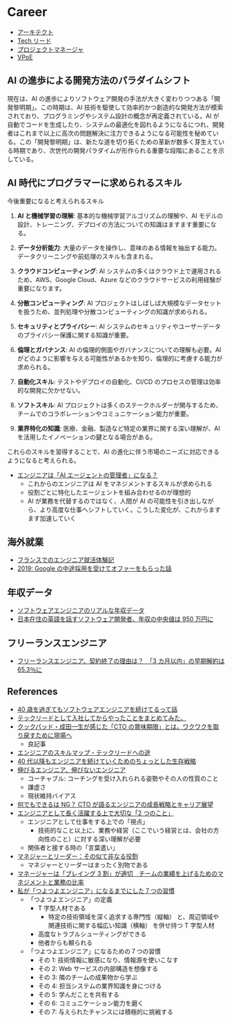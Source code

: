 # Career

- [アーキテクト](./architect.md)
- [Tech リード](./tech-lead.md)
- [プロジェクトマネージャ](./project-manager.md)
- [VPoE](./vpoe.md)

## AI の進歩による開発方法のパラダイムシフト

現在は、AI の進歩によりソフトウェア開発の手法が大きく変わりつつある「開発黎明期」。この時期は、AI 技術を駆使して効率的かつ創造的な開発方法が模索されており、プログラミングやシステム設計の概念が再定義されている。AI が自動でコードを生成したり、システムの最適化を図れるようになるにつれ、開発者はこれまで以上に高次の問題解決に注力できるようになる可能性を秘めている。この「開発黎明期」は、新たな道を切り拓くための革新が数多く芽生えている時期であり、次世代の開発パラダイムが形作られる重要な段階にあることを示している。

## AI 時代にプログラマーに求められるスキル

今後重要になると考えられるスキル

1. **AI と機械学習の理解**: 基本的な機械学習アルゴリズムの理解や、AI モデルの設計、トレーニング、デプロイの方法についての知識はますます重要になる。

2. **データ分析能力**: 大量のデータを操作し、意味のある情報を抽出する能力。データクリーニングや前処理のスキルも含まれる。

3. **クラウドコンピューティング**: AI システムの多くはクラウド上で運用されるため、AWS、Google Cloud、Azure などのクラウドサービスの利用経験が重要になります。

4. **分散コンピューティング**: AI プロジェクトはしばしば大規模なデータセットを扱うため、並列処理や分散コンピューティングの知識が求められる。

5. **セキュリティとプライバシー**: AI システムのセキュリティやユーザーデータのプライバシー保護に関する知識が重要。

6. **倫理とガバナンス**: AI の倫理的側面やガバナンスについての理解も必要。AI がどのように影響を与える可能性があるかを知り、倫理的に考慮する能力が求められる。

7. **自動化スキル**: テストやデプロイの自動化、CI/CD のプロセスの管理は効率的な開発に欠かせない。

8. **ソフトスキル**: AI プロジェクトは多くのステークホルダーが関与するため、チームでのコラボレーションやコミュニケーション能力が重要。

9. **業界特化の知識**: 医療、金融、製造など特定の業界に関する深い理解が、AI を活用したイノベーションの鍵となる場合がある。

これらのスキルを習得することで、AI の進化に伴う市場のニーズに対応できるようになると考えられる。

- [エンジニアは「AI エージェントの管理者」になる？](https://type.jp/et/feature/27667/)
  - これからのエンジニアは AI をマネジメントするスキルが求められる
  - 役割ごとに特化したエージェントを組み合わせるのが理想的
  - AI が業務を代替するのではなく、人間が AI の可能性を引き出しながら、より高度な仕事へシフトしていく。こうした変化が、これからますます加速していく

## 海外就業

- [フランスでのエンジニア就活体験記](https://hippocampus-garden.com/job_hunt_in_france/)
- [2019: Google の中途採用を受けてオファーをもらった話](https://takecian.github.io/posts/2019-12-17_diary/)

## 年収データ

- [ソフトウェアエンジニアのリアルな年収データ](https://opensalary.jp/roles/software-engineer)
- [日本在住の英語を話すソフトウェア開発者、年収の中央値は 950 万円に](https://codezine.jp/article/detail/20567)

## フリーランスエンジニア

- [フリーランスエンジニア、契約終了の理由は？　「3 カ月以内」の早期解約は 65.3％に](https://www.itmedia.co.jp/business/articles/2411/15/news043.html)

## References

- [40 歳を過ぎてもソフトウェアエンジニアを続けてるって話](https://bufferings.hatenablog.com/entry/2023/10/14/151123)
- [テックリードとして入社してからやったことをまとめてみた。](https://qiita.com/ktoshiya/items/7da92159892eb4808cff)
- [クックパッド・成田一生が感じた「CTO の賞味期限」とは。ワクワクを取り戻すために現場へ](https://levtech.jp/media/article/interview/detail_224/)
  - 良記事
- [エンジニアのスキルマップ・テックリードへの途](https://tech.dentsusoken.com/entry/fin_skill_map_techlead)
- [40 代以降もエンジニアを続けていくためのちょっとした生存戦略](https://paiza.hatenablog.com/entry/2021/02/19/130000)
- [伸びるエンジニア、伸びないエンジニア](https://qiita.com/rf_p/items/2480ad77c856e42b19b3)
  - コーチャブル: コーチングを受け入れられる姿勢やその人の性質のこと
  - 謙虚さ
  - 現状維持バイアス
- [何でもできるは NG？ CTO が語るエンジニアの成長戦略とキャリア展望](https://logmi.jp/main/technology/331388)
- [エンジニアとして長く活躍する上で大切な「2 つのこと」](https://atmarkit.itmedia.co.jp/ait/articles/2502/12/news008.html)
  - エンジニアとして仕事をする上での「視点」
    - 技術的なこと以上に、業務や経営（ここでいう経営とは、会社の方向性のこと）に対する深い理解が必要
  - 関係者と接する時の「言葉遣い」
- [マネジャーとリーダー：その似て非なる役割](https://dhbr.diamond.jp/articles/-/11199)
  - マネジャーとリーダーはまったく別物である
- [マネージャーは「プレイング 3 割」が適切　チームの業績を上げるためのマネジメントと業務の比率](https://logmi.jp/main/management/331444)
- [私が「つよつよエンジニア」になるまでにした７つの習慣](https://qiita.com/kerun8080/items/f0ec5031c7bff530d534)
  - 「つよつよエンジニア」の定義
    - T 字型人材である
      - 特定の技術領域を深く追求する専門性（縦軸） と、周辺領域や関連技術に関する幅広い知識（横軸） を併せ持つ T 字型人材
    - 高度なトラブルシューティングができる
    - 他者からも頼られる
  - 「つよつよエンジニア」になるための７つの習慣
    - その 1: 技術情報に敏感になり、情報源を使いこなす
    - その 2: Web サービスの内部構造を想像する
    - その 3: 隣のチームの成果物から学ぶ
    - その 4: 担当システムの業界知識を身につける
    - その 5: 学んだことを共有する
    - その 6: コミュニケーション能力を磨く
    - その 7: 与えられたチャンスには積極的に挑戦する
